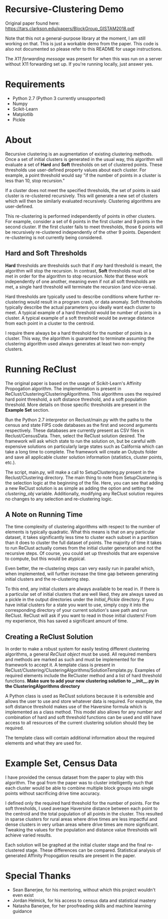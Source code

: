 # Recursive-Clustering Demo
Original paper found here: https://tars.clarkson.edu/papers/BlockGroup_GISTAM2018.pdf

Note that this not a general-purpose library at the moment, I am still working on that. This is just a workable demo from the paper. This code is also not documented so please refer to this README for usage instructions.

The *X11 forwarding message* was present for when this was run on a server without X11 forwarding set up. If you're running locally, just answer yes.

# Requirements 
* Python 2.7 (Python 3 currently unsupported)
* Numpy
* Scikit-Learn
* Matplotlib
* Pickle

# About
Recursive clustering is an augmentation of existing clustering methods. Once a set of initial clusters is generated in the usual way, this algorithm will evaluate a set of **Hard** and **Soft** thresholds on set of clustered points. These thresholds use user-defined property values about each cluster. For example, a point threshold would say "if the number of points in a cluster is less than 10, stop recursion." 

If a cluster does not meet the specified thresholds, the set of points in said cluster is re-clustered recursively. This will generate a new set of clusters which will then be similarly evaluated recursively. Clustering algorithms are user-defined.

This re-clustering is performed independently of points in other clusters. For example, consider a set of 6 points in the first cluster and 9 points in the second cluster. If the first cluster fails to meet thresholds, those 6 points will be recursively re-clustered independently of the other 9 points. Dependent re-clustering is not currently being considered.

## Hard and Soft Thresholds
**Hard** thresholds are thresholds such that if _any_ hard threshold is meant, the algorithm will stop the recursion. In contrast, **Soft** thresholds must _all_ be met in order for the algorithm to stop recursion. Note that these work independently of one another, meaning even if not all soft thresholds are met, a single hard threshold will terminate the recursion (and vice-versa). 

Hard thresholds are typically used to describe conditions where further re-clustering would result in a program crash, or data anomaly. Soft thresholds typically describe the actual parameters you ideally want each cluster to meet. A typical example of a hard threshold would be number of points in a cluster. A typical example of a soft threshold would be average distance from each point in a cluster to the centroid.

I require there always be a hard threshold for the number of points in a cluster. This way, the algorithm is guaranteed to terminate assuming the clustering algorithm used always generates at least two non-empty clusters.

# Running ReClust
The original paper is based on the usage of Scikit-Learn's Affinity Propogation algorithm. The implementation is present in ReClust/Clustering/ClusteringAlgorithms. This algorithms uses the required hard point threshold, a soft distance threshold, and a soft population threshold. More details on those specific thresholds are present in the **Example Set** section.

Run the Python 2.7 interpretor on Reclust/main.py with the paths to the census and state FIPS code databases as the first and second arguments respectively. These databases are currently present as CSV files in Reclust/CensusData. Then, select the ReClust solution desired. The framework will ask which state to run the solution on, but be careful with expensive solutions on particularly large states such as California which can take a long time to complete. The framework will create an Outputs folder and save all applicable cluster solution information (statistics, cluster points, etc.).

The script, main.py, will make a call to SetupClustering.py present in the Reclust/Clustering directory. The main thing to note from SetupClustering is the selection logic at the beginning of the file. Here, you can see that adding a new ReClust solution is as simple as adding the option and setting the *clustering_obj* variable. Additionally, modifying any ReClust solution requires no changes to any selection and re-clustering logic.

## A Note on Running Time
The time complexity of clustering algorithms with respect to the number of elements is typically quadratic. What this means is that on any particular dataset, it takes significantly less time to cluster each subset in a partition than it does to cluster the full dataset of points. The majority of time it takes to run ReClust actually comes from the initial cluster generation and not the recursive steps. Of course, you could set up thresholds that are expensive to compute, but this would be atypical.

Even better, the re-clustering steps can very easily run in parallel which, when implemented, will further increase the time gap between generating initial clusters and the re-clustering step.

To this end, any initial clusters are always available to be read in. If there is a particular set of initial clusters that are well liked, they are always saved as a pickle in the output directories under the *Initial_Pickle* directory. If you have initial clusters for a state you want to use, simply copy it into the corresponding directory of your current solution's save path and run ReClust. ReClust will ask if you want to read in those initial clusters! From my experience, this has saved a significant amount of time.

## Creating a ReClust Solution
In order to make a robust system for easily testing different clustering algorithms, a general *ReClust object* must be used. All required members and methods are marked as such and must be implemented for the framework to accept it. A template class is present in ReClust/Clustering/ClusteringAlgorithms/SolutionTemplate.py. Examples of required elements include the ReCluster method and a list of hard threshold functions. **Make sure to add your new clustering solution to \_\_init\_\_.py in the ClusteringAlgorithms directory**

A Python class is used as ReClust solutions because it is extensible and allows the user to use and store whatever data is required. For example, the soft distance threshold makes use of the Haversine formula which is implemented as a class method. This model also allows for any number and combination of hard and soft threshold functions can be used and still have access to all resources of the current clustering solution should they be required.

The template class will contain additional information about the required elements and what they are used for.

# Example Set, Census Data
I have provided the census dataset from the paper to play with this algorithm. The goal from the paper was to cluster intelligently such that each cluster would be able to combine multiple block groups into single points without sacrificing drive time accuracy. 

I defined only the required hard threshold for the number of points. For the soft thresholds, I used average Haversine distance between each point to the centroid and the total population of all points in the cluster. This resulted in sparse clusters for rural areas where drive times are less impactful and dense clusters in very urban areas where drive times are more significant. Tweaking the values for the population and distance value thresholds will achieve varied results.

Each solution will be graphed at the initial cluster stage and the final re-clustered stage. These differences can be compared. Statistical analysis of generated Affinity Propogation results are present in the paper.

# Special Thanks
* Sean Banerjee, for his mentoring, without which this project wouldn't even exist
* Jordan Helmick, for his access to census data and statistical mastery
* Natasha Banerjee, for her proofreading skills and machine learning guidance







